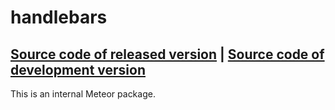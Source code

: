 # handlebars
[Source code of released version](https://github.com/meteor/meteor/tree/master/packages/handlebars) | [Source code of development version](https://github.com/meteor/meteor/tree/master/packages/handlebars)
---

This is an internal Meteor package.